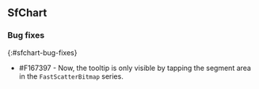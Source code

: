 ## SfChart

### Bug fixes
{:#sfchart-bug-fixes}

* \#F167397 - Now, the tooltip is only visible by tapping the segment area in the `FastScatterBitmap` series.

